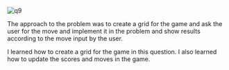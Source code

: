![q9](https://github.com/user-attachments/assets/8018a779-f8b3-49cc-b10b-387745bdcdde)

The approach to the problem was to create a grid for the game and ask the user for the move and implement it in the problem and show results according to the move input by the user.

I learned how to create a grid for the game in this question.
 I also learned how to update the scores and moves in the game.
